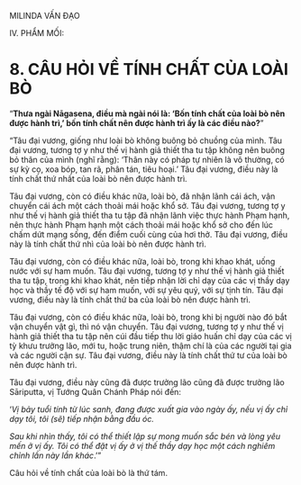 MILINDA VẤN ĐẠO

IV. PHẨM MỐI:

# 8. CÂU HỎI VỀ TÍNH CHẤT CỦA LOÀI BÒ

“**Thưa ngài Nāgasena, điều mà ngài nói là: ‘Bốn tính chất của loài bò nên được hành trì,’ bốn tính chất nên được hành trì ấy là các điều nào?**”

“Tâu đại vương, giống như loài bò không buông bỏ chuồng của mình. Tâu đại vương, tương tợ y như thế vị hành giả thiết tha tu tập không nên buông bỏ thân của mình (nghĩ rằng): ‘Thân này có pháp tự nhiên là vô thường, có sự kỳ cọ, xoa bóp, tan rã, phân tán, tiêu hoại.’ Tâu đại vương, điều này là tính chất thứ nhất của loài bò nên được hành trì.

Tâu đại vương, còn có điều khác nữa, loài bò, đã nhận lãnh cái ách, vận chuyển cái ách một cách thoải mái hoặc khổ sở. Tâu đại vương, tương tợ y như thế vị hành giả thiết tha tu tập đã nhận lãnh việc thực hành Phạm hạnh, nên thực hành Phạm hạnh một cách thoải mái hoặc khổ sở cho đến lúc chấm dứt mạng sống, đến điểm cuối cùng của hơi thở. Tâu đại vương, điều này là tính chất thứ nhì của loài bò nên được hành trì.

Tâu đại vương, còn có điều khác nữa, loài bò, trong khi khao khát, uống nước với sự ham muốn. Tâu đại vương, tương tợ y như thế vị hành giả thiết tha tu tập, trong khi khao khát, nên tiếp nhận lời chỉ dạy của các vị thầy dạy học và thầy tế độ với sự ham muốn, với sự yêu quý, với sự tịnh tín. Tâu đại vương, điều này là tính chất thứ ba của loài bò nên được hành trì.

Tâu đại vương, còn có điều khác nữa, loài bò, trong khi bị người nào đó bắt vận chuyển vật gì, thì nó vận chuyển. Tâu đại vương, tương tợ y như thế vị hành giả thiết tha tu tập nên cúi đầu tiếp thu lời giáo huấn chỉ dạy của các vị tỳ khưu trưởng lão, mới tu, hoặc trung niên, thậm chí là của các người tại gia và các người cận sự. Tâu đại vương, điều này là tính chất thứ tư của loài bò nên được hành trì.

Tâu đại vương, điều này cũng đã được trưởng lão cũng đã được trưởng lão Sāriputta, vị Tướng Quân Chánh Pháp nói đến:

‘_Vị bảy tuổi tính từ lúc sanh, đang được xuất gia vào ngày ấy, nếu vị ấy chỉ dạy tôi, tôi (sẽ) tiếp nhận bằng đầu óc._

_Sau khi nhìn thấy, tôi có thể thiết lập sự mong muốn sắc bén và lòng yêu mến ở vị ấy. Tôi có thể đặt vị ấy ở vị thế thầy dạy học một cách nghiêm chỉnh lần này lần khác_.’”

Câu hỏi về tính chất của loài bò là thứ tám.
